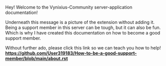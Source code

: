 

Hey! Welcome to the Vynixius-Community server-application documentation! 

Underneath this message is a picture of the extension without adding it.
Being a support member in this server can be tough, but it can also be fun. Which is why I have created this documentation on how to become a good support member.

Without further ado, please click this link so we can teach you how to help! **https://github.com/User319183/How-to-be-a-good-support-member/blob/main/about.rst**



